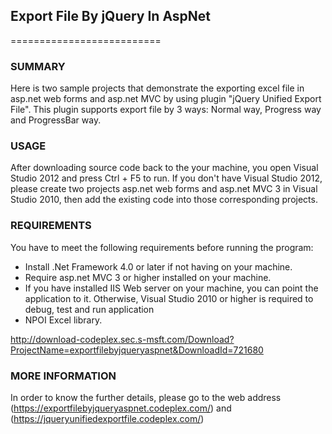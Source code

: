 ## Export File By jQuery In AspNet ##
==========================

### SUMMARY ###
Here is two sample projects that demonstrate the exporting excel file in asp.net web forms and asp.net MVC by using plugin "jQuery Unified Export File". This plugin supports export file by 3 ways: Normal way, Progress way and ProgressBar way.

### USAGE ###
After downloading source code back to the your machine, you open Visual Studio 2012 and press Ctrl + F5 to run. If you don't have Visual Studio 2012, please create two projects asp.net web forms and asp.net MVC 3 in Visual Studio 2010, then add the existing code into those corresponding projects.

### REQUIREMENTS ###
You have to meet the following requirements before running the program:

<ul>
<li>Install .Net Framework 4.0 or later if not having on your machine.</li>
<li>Require asp.net MVC 3 or higher installed on your machine.</li>
<li>If you have installed IIS Web server on your machine, you can point the application to it. Otherwise, Visual Studio 2010 or higher is required to debug, test and run application</li>
<li>NPOI Excel library.</li>
</ul>

http://download-codeplex.sec.s-msft.com/Download?ProjectName=exportfilebyjqueryaspnet&DownloadId=721680

### MORE INFORMATION ###
In order to know the further details, please go to the web address (https://exportfilebyjqueryaspnet.codeplex.com/) and (https://jqueryunifiedexportfile.codeplex.com/)
